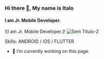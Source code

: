 ### Hi there 👋, My name is Italo
#### I am Jr. Mobile Developer.
![I am Jr. Mobile Developer.]! ![Sem Título-2](https://user-images.githubusercontent.com/89754045/131273782-4446c9b2-fde6-4660-b073-95effd9adf95.png)




Skills: ANDROID / iOS / FLUTTER

- 🔭 I’m currently working on this page. 




